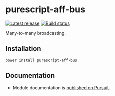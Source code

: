 # purescript-aff-bus

[![Latest release](http://img.shields.io/github/release/slamdata/purescript-aff-bus.svg)](https://github.com/slamdata/purescript-aff-bus/releases)
[![Build status](https://travis-ci.org/slamdata/purescript-aff-bus.svg?branch=master)](https://travis-ci.org/slamdata/purescript-aff-bus)

Many-to-many broadcasting.

## Installation

```
bower install purescript-aff-bus
```

## Documentation

- Module documentation is [published on Pursuit](http://pursuit.purescript.org/packages/purescript-aff-bus).

